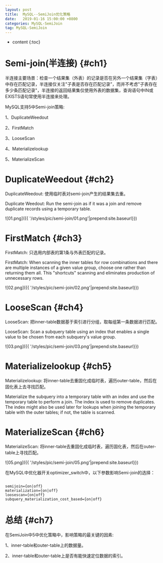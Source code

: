 ```yaml
---
layout: post
title:  MySQL--SemiJoin优化策略
date:   2019-01-16 15:00:00 +0800
categories: MySQL-SemiJoin
tag: MySQL-SemiJoin
---
```


* content
{:toc}


Semi-join(半连接)				{#ch1}
====================================
半连接主要场景：检查一个结果集（外表）的记录是否在另外一个结果集（字表）中存在匹配记录，半连接仅关注"子表是否存在匹配记录”，而并不考虑"子表存在多少条匹配记录"，半连接的返回结果集仅使用外表的数据集，查询语句中IN或EXISTS语句常使用半连接来处理。

MySQL支持5中Semi-join策略:

1、DuplicateWeedout

2、FirstMatch

3、LooseScan

4、Materializelookup

5、MaterializeScan



DuplicateWeedout   		{#ch2}
====================================
DuplicateWeedout: 使用临时表对semi-join产生的结果集去重。

Duplicate Weedout: Run the semi-join as if it was a join and remove duplicate records using a temporary table.

![01.png]({{ '/styles/pic/semi-join/01.png'|prepend:site.baseurl}})



FirstMatch   				{#ch3}
====================================
FirstMatch: 只选用内部表的第1条与外表匹配的记录。

FirstMatch: When scanning the inner tables for row combinations and there are multiple instances of a given value group, choose one rather than returning them all. This "shortcuts" scanning and eliminates production of unnecessary rows.

![02.png]({{ '/styles/pic/semi-join/02.png'|prepend:site.baseurl}})



LooseScan   				{#ch4}
====================================
LooseScan: 把inner-table数据基于索引进行分组，取每组第一条数据进行匹配。

LooseScan: Scan a subquery table using an index that enables a single value to be chosen from each subquery's value group.


![03.png]({{ '/styles/pic/semi-join/03.png'|prepend:site.baseurl}})



Materializelookup   				{#ch5}
====================================
Materializelookup: 将inner-table去重固化成临时表，遍历outer-table，然后在固化表上去寻找匹配。

Materialize the subquery into a temporary table with an index and use the temporary table to perform a join. The index is used to remove duplicates. The index might also be used later for lookups when joining the temporary table with the outer tables; if not, the table is scanned.


MaterializeScan   				{#ch6}
====================================
MaterializeScan: 将inner-table去重固化成临时表，遍历固化表，然后在outer-table上寻找匹配。

![05.png]({{ '/styles/pic/semi-join/05.png'|prepend:site.baseurl}})


在MySQL中优化器开关optimizer_switch中，以下参数影响Semi-join的选择：
```

semijoin={on|off}
materialization={on|off}
loosescan={on|off}
subquery_materialization_cost_based={on|off}

```



总结   				{#ch7}
====================================
在SemiJoin中5中优化策略中，影响策略的最关键的因素:

1、inner-table和outer-table上的数据量。

2、inner-table和outer-table上是否有能快速定位数据的索引。

